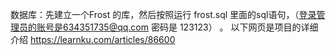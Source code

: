 数据库：先建立一个Frost 的库，然后按照运行 frost.sql 里面的sql语句，（登录管理员的账号是634351735@qq.com 密码是 123123） 。
以下网页是项目的详细介绍
https://learnku.com/articles/86600  
